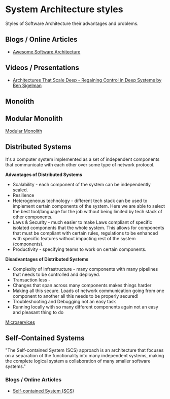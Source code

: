 # System Architecture styles
Styles of Software Architecture their advantages and problems.

## Blogs / Online Articles

* [Awesome Software Architecture](https://awesome-architecture.com/)

## Videos / Presentations

* [Architectures That Scale Deep - Regaining Control in Deep Systems by Ben Sigelman](https://www.infoq.com/presentations/properties-deep-systems/)

## Monolith

## Modular Monolith

[Modular Monolith](modular-monolith.md)

## Distributed Systems

It's a computer system implemented as a set of independent components that communicate with each other over some
type of network protocol.

**Advantages of Distributed Systems**
* Scalability - each component of the system can be independently scaled. 
* Resilience
* Heterogeneous technology - different tech stack can be used to implement certain components of the system. Here we are able to select the best tool/language for the job without being limited by tech stack of other components.
* Laws & Security - much easier to make Laws compliant of specific isolated components that the whole system. This allows for components that must be compliant with certain rules, regulations to be enhanced with specific features without impacting rest of the system (components).
* Productivity - specifying teams to work on certain components. 

**Disadvantages of Distributed Systems**
* Complexity of Infrastructure - many components with many pipelines that needs to be controlled and deployed.
* Transaction less - 
* Changes that span across many components makes things harder
* Making all this secure. Loads of network communication going from one component to another all this needs to be properly secured!
* Troubleshooting and Debugging not an easy task
* Running locally with so many different components again not an easy and pleasant thing to do  

[Microservices](microservices.md)

## Self-Contained Systems

"The Self-contained System (SCS) approach is an architecture that focuses on a separation of the functionality into many independent systems, 
making the complete logical system a collaboration of many smaller software systems."

### Blogs / Online Articles

* [Self-contained System (SCS)](https://scs-architecture.org/index.html)
